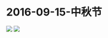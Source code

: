 # 2016-09-15-中秋节
![](https://bilicover2016.github.io/Android/2016-09-15-中秋节.png)
![](https://bilicover2016.github.io/PC/2016-09-15.jpg)